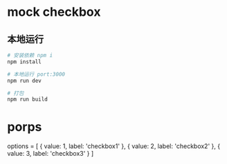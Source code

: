 # mock checkbox

## 本地运行

``` bash
# 安装依赖 npm i
npm install

# 本地运行 port:3000
npm run dev

# 打包
npm run build
```

# porps

options = [
  {
    value: 1,
    label: 'checkbox1'
  },
  {
    value: 2,
    label: 'checkbox2'
  },
  {
    value: 3,
    label: 'checkbox3'
  }
]